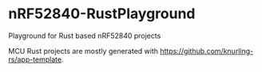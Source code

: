 # nRF52840-RustPlayground
Playground for Rust based nRF52840 projects

MCU Rust projects are mostly generated with https://github.com/knurling-rs/app-template.
